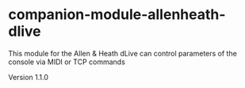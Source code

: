 # companion-module-allenheath-dlive

This module for the Allen & Heath dLive can control parameters of the console via MIDI or TCP commands

Version 1.1.0

